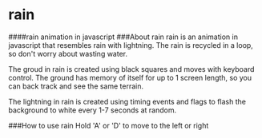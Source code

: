 # rain
####rain animation in javascript
###About rain
rain is an animation in javascript that resembles rain with lightning.  The rain is recycled in a loop, so don't worry about wasting water.

The groud in rain is created using black squares and moves with keyboard control.  The ground has memory of itself for up to 1 screen length, so you can back track and see the same terrain.

The lightning in rain is created using timing events and flags to flash the background to white every 1-7 seconds at random.

###How to use rain
Hold 'A' or 'D' to move to the left or right
